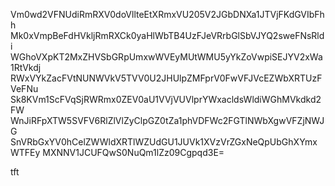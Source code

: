 Vm0wd2VFNUdiRmRXV0doVllteEtXRmxVU205V2JGbDNXa1JTVjFKdGVIbFhh
Mk0xVmpBeFdHVkljRmRXCk0yaHlWbTB4UzFJeVRrbGlSbVJYQ2sweFNsRldi
WGhoVXpKT2MxZHVSbGRpUmxwWVEyMUtWMU5yYkZoVwpiSEJYV2xWa1RtVkdj
RWxVYkZacFVtNUNWVkV5TVV0U2JHUlpZMFprV0FwVFJVcEZWbXRTUzFVeFNu
Sk8KVm1ScFVqSjRWRmx0ZEV0aU1VVjVUVlprYWxacldsWldiWGhMVkdkd2FW
WnJiRFpXTW5SVFV6RlZlVlZyClpGZ0tZa1phVDFWc2FGTlNWbXgwVFZjNWJG
SnVRbGxYV0hCelZWWldXRTlWZUdGU1JUVk1XVzVrZGxNeQpUbGhXYmxWTFEy
MXNNV1JCUFQwS0NuQm1lZz09Cgpqd3E=

tft